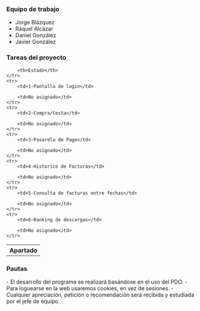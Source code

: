 <h3> Equipo de trabajo </h3>
<ul>
  <li> Jorge Blázquez </li>
  <li> Ráquel Alcázar </li>
  <li> Daniel González </li>
  <li> Javier González </li>
</ul>


<h3>Tareas del proyecto</h3>
<table>
	<tr>
		<th>Apartado</th>
		
		<th>Estado</th>
  	</tr>
	<tr>
		<td>1-Pantalla de login</td>
		
		<td>No asignado</td>
  	</tr>
  	<tr>
    	<td>2-Compra/Cesta</td>
	  	
	  	<td>No asignado</td>
  	</tr>
  	<tr>
    	<td>3-Pasarela de Pago</td>
	  	
	  	<td>No asignado</td>
	</tr>
	<tr>
		<td>4-Historico de Facturas</td>
		
		<td>No asignado</td>
	</tr>
	<tr>
		<td>5-Consulta de facturas entre fechas</td>
		
		<td>No asignado</td>
	</tr>
	<tr>
		<td>6-Ranking de descargas</td>
		
		<td>No asignado</td>
	</tr>
</table>

<h3> Pautas </h3>
- El desarrollo del programa se realizará basándose en el uso del PDO.
- Para loguearse en la web usaremos cookies, en vez de sesiones.
- Cualquier apreciación, petición o recomendación será recibida y estudiada por el jefe de equipo.
